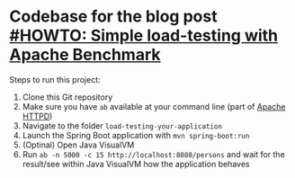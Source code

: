 # Codebase for the blog post [#HOWTO: Simple load-testing with Apache Benchmark](https://rieckpil.de/howto-simple-load-testing-with-apache-benchmark/)

Steps to run this project:

1. Clone this Git repository
2. Make sure you have `ab` available at your command line (part of [Apache HTTPD](https://httpd.apache.org/))
3. Navigate to the folder `load-testing-your-application`
4. Launch the Spring Boot application with `mvn spring-boot:run`
5. (Optinal) Open Java VisualVM
6. Run `ab -n 5000 -c 15 http://localhost:8080/persons` and wait for the result/see within Java VisualVM how the application behaves